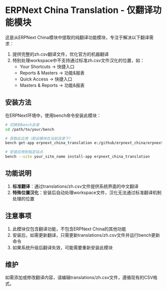 # ERPNext China Translation - 仅翻译功能模块

这是从ERPNext China模块中提取的纯翻译功能模块，专注于解决以下翻译需求：

1. 提供完整的zh.csv翻译文件，优化官方的机器翻译
2. 特别处理workspace中不支持通过标准zh.csv文件汉化的位置，如：
   - Your Shortcuts → 快捷入口
   - Reports & Masters → 功能&报表
   - Quick Access → 快捷入口
   - Masters & Reports → 功能&报表

## 安装方法

在ERPNext环境中，使用bench命令安装此模块：

```bash
# 切换到bench目录
cd /path/to/your/bench

# 获取此应用（假设模块在当前目录下）
bench get-app erpnext_china_translation e:/github/erpnext_china/erpnext_china_translation

# 安装应用到指定站点
bench --site your_site_name install-app erpnext_china_translation
```

## 功能说明

1. **标准翻译**：通过translations/zh.csv文件提供系统界面的中文翻译
2. **特殊位置汉化**：安装后自动处理workspace文件，汉化无法通过标准翻译机制处理的位置

## 注意事项

1. 此模块仅包含翻译功能，不包含ERPNext China的其他功能
2. 安装后，如需更新翻译，只需更新translations/zh.csv文件并运行bench更新命令
3. 如果系统升级后翻译失效，可能需要重新安装此模块

## 维护

如需添加或修改翻译内容，请编辑translations/zh.csv文件，遵循现有的CSV格式。